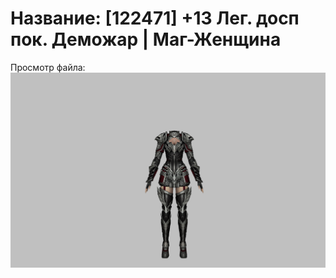 # Название: [122471] +13 Лег. досп пок. Деможар | Маг-Женщина

Просмотр файла:
![p050034.png](p050034.png)